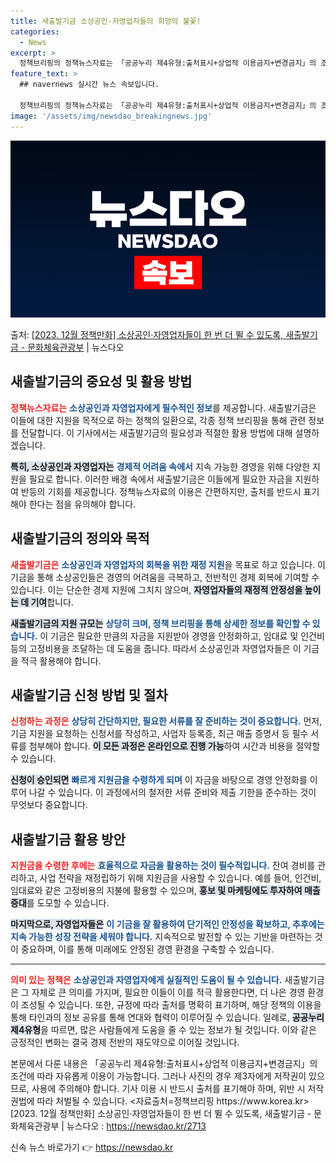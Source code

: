 ```yaml
---
title: 새출발기금 소상공인·자영업자들의 희망의 불꽃!
categories:
  - News
excerpt: >
  정책브리핑의 정책뉴스자료는 「공공누리 제4유형:출처표시+상업적 이용금지+변경금지」의 조건에 따라 자유롭게 이…
feature_text: >
  ## navernews 실시간 뉴스 속보입니다.

  정책브리핑의 정책뉴스자료는 「공공누리 제4유형:출처표시+상업적 이용금지+변경금지」의 조건에 따라 자유롭게 이…
image: '/assets/img/newsdao_breakingnews.jpg'
---
```


![뉴스다오 속보](/assets/img/newsdao_breakingnews.jpg)

<p>출처: <a href="https://newsdao.kr/2713" rel="dofollow">[2023. 12월 정책만화] 소상공인·자영업자들이 한 번 더 뛸 수 있도록, 새출발기금 - 문화체육관광부</a> | 뉴스다오</p>

<h2 data-ke-size="size26">새출발기금의 중요성 및 활용 방법</h2>

<p data-ke-size="size16"><b><span style="color: #ee2323;">정책뉴스자료는</span></b> <b><span style="color: #1a5490;">소상공인과 자영업자에게 필수적인 정보</span></b>를 제공합니다. 새출발기금은 이들에 대한 지원을 목적으로 하는 정책의 일환으로, 각종 정책 브리핑을 통해 관련 정보를 전달합니다. 이 기사에서는 새출발기금의 필요성과 적절한 활용 방법에 대해 설명하겠습니다.</p>

<p data-ke-size="size16"><b><span style="background-color: #21538527;">특히, 소상공인과 자영업자는</span></b> <b><span style="color: #1a5490;">경제적 어려움 속에서</span></b> 지속 가능한 경영을 위해 다양한 지원을 필요로 합니다. 이러한 배경 속에서 새출발기금은 이들에게 필요한 자금을 지원하여 반등의 기회를 제공합니다. 정책뉴스자료의 이용은 간편하지만, 출처를 반드시 표기해야 한다는 점을 유의해야 합니다.</p>

<h2 data-ke-size="size26">새출발기금의 정의와 목적</h2>

<p data-ke-size="size16"><b><span style="color: #ee2323;">새출발기금은</span></b> <b><span style="color: #1a5490;">소상공인과 자영업자의 회복을 위한 재정 지원</span></b>을 목표로 하고 있습니다. 이 기금을 통해 소상공인들은 경영의 어려움을 극복하고, 전반적인 경제 회복에 기여할 수 있습니다. 이는 단순한 경제 지원에 그치지 않으며, <b><span style="background-color: #21538527;">자영업자들의 재정적 안정성을 높이는 데 기여</span></b>합니다.</p>

<p data-ke-size="size16"><b><span style="background-color: #21538527;">새출발기금의 지원 규모는</span></b> <b><span style="color: #1a5490;">상당히 크며, 정책 브리핑을 통해 상세한 정보를 확인할 수 있습니다.</span></b> 이 기금은 필요한 만큼의 자금을 지원받아 경영을 안정화하고, 임대료 및 인건비 등의 고정비용을 조달하는 데 도움을 줍니다. 따라서 소상공인과 자영업자들은 이 기금을 적극 활용해야 합니다.</p>

<h2 data-ke-size="size26">새출발기금 신청 방법 및 절차</h2>

<p data-ke-size="size16"><b><span style="color: #ee2323;">신청하는 과정은</span></b> <b><span style="color: #1a5490;">상당히 간단하지만, 필요한 서류를 잘 준비하는 것이 중요합니다.</span></b> 먼저, 기금 지원을 요청하는 신청서를 작성하고, 사업자 등록증, 최근 매출 증명서 등 필수 서류를 첨부해야 합니다. <b><span style="background-color: #21538527;">이 모든 과정은 온라인으로 진행 가능</span></b>하여 시간과 비용을 절약할 수 있습니다.</p>

<p data-ke-size="size16"><b><span style="background-color: #21538527;">신청이 승인되면</span></b> <b><span style="color: #1a5490;">빠르게 지원금을 수령하게 되며</span></b> 이 자금을 바탕으로 경영 안정화를 이루어 나갈 수 있습니다. 이 과정에서의 철저한 서류 준비와 제출 기한을 준수하는 것이 무엇보다 중요합니다.</p>

<h2 data-ke-size="size26">새출발기금 활용 방안</h2>

<p data-ke-size="size16"><b><span style="color: #ee2323;">지원금을 수령한 후에는</span></b> <b><span style="color: #1a5490;">효율적으로 자금을 활용하는 것이 필수적입니다.</span></b> 잔여 경비를 관리하고, 사업 전략을 재정립하기 위해 지원금을 사용할 수 있습니다. 예를 들어, 인건비, 임대료와 같은 고정비용의 지불에 활용할 수 있으며, <b><span style="background-color: #21538527;">홍보 및 마케팅에도 투자하여 매출 증대</span></b>를 도모할 수 있습니다.</p>

<p data-ke-size="size16"><b><span style="background-color: #21538527;">마지막으로, 자영업자들은</span></b> <b><span style="color: #1a5490;">이 기금을 잘 활용하여 단기적인 안정성을 확보하고, 추후에는 지속 가능한 성장 전략을 세워야 합니다.</span></b> 지속적으로 발전할 수 있는 기반을 마련하는 것이 중요하며, 이를 통해 미래에도 안정된 경영 환경을 구축할 수 있습니다.</p>

<hr>

<p data-ke-size="size16"><b><span style="color: #ee2323;">의미 있는 정책은</span></b> <b><span style="color: #1a5490;">소상공인과 자영업자에게 실질적인 도움이 될 수 있습니다.</span></b> 새출발기금은 그 자체로 큰 의미를 가지며, 필요한 이들이 이를 적극 활용한다면, 더 나은 경영 환경이 조성될 수 있습니다. 또한, 규정에 따라 출처를 명확히 표기하며, 해당 정책의 이용을 통해 타인과의 정보 공유를 통해 연대와 협력이 이루어질 수 있습니다. 일례로, <b><span style="background-color: #21538527;">공공누리 제4유형</span></b>을 따르면, 많은 사람들에게 도움을 줄 수 있는 정보가 될 것입니다. 이와 같은 긍정적인 변화는 결국 경제 전반의 재도약으로 이어질 것입니다.</p>

<p data-ke-size="size16">본문에서 다룬 내용은 「공공누리 제4유형:출처표시+상업적 이용금지+변경금지」의 조건에 따라 자유롭게 이용이 가능합니다. 그러나 사진의 경우 제3자에게 저작권이 있으므로, 사용에 주의해야 합니다. 기사 이용 시 반드시 출처를 표기해야 하며, 위반 시 저작권법에 따라 처벌될 수 있습니다. <자료출처=정책브리핑 https://www.korea.kr>[2023. 12월 정책만화] 소상공인·자영업자들이 한 번 더 뛸 수 있도록, 새출발기금 - 문화체육관광부 | 뉴스다오 : <a href="https://newsdao.kr/2713">https://newsdao.kr/2713</a></p> 

신속 뉴스 바로가기 👉 <a href="https://newsdao.kr" rel="dofollow">https://newsdao.kr</a>


